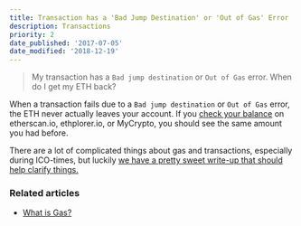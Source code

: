 ```yaml
---
title: Transaction has a 'Bad Jump Destination' or 'Out of Gas' Error
description: Transactions
priority: 2
date_published: '2017-07-05'
date_modified: '2018-12-19'
---
```


> My transaction has a `Bad jump destination` or `Out of Gas` error. When do I get my ETH back?

When a transaction fails due to a `Bad jump destination` or `Out of Gas` error, the ETH never actually leaves your account. If you [check your balance](/how-to/) on etherscan.io, ethplorer.io, or MyCrypto, you should see the same amount you had before.

There are a lot of complicated things about gas and transactions, especially during ICO-times, but luckily [we have a pretty sweet write-up that should help clarify things.](/general-knowledge/ethereum-blockchain/what-is-gas)

### Related articles

* [What is Gas?](/general-knowledge/ethereum-blockchain/what-is-gas)
